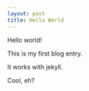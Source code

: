 ```yaml
---
layout: post
title: Hello World
---
```


Hello world!

This is my first blog entry.

It works with jekyll.

Cool, eh?
